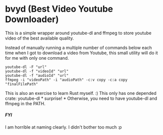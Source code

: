 # bvyd (Best Video Youtube Downloader)

 This is a simple wrapper around youtube-dl and ffmpeg to store youtube video of the best available quality.

 Instead of manually running a multiple number of commands below each time when I got to download a video from Youtube, this small utility will do it for me with only one command.

```shell
youtube-dl -F "url"
youtube-dl -f "videoId" "url"
youtube-dl -f "audioId" "url"
ffmpeg -i "videoPath" -i "audioPath" -c:v copy -c:a copy "finalFilePath"
```

 This is also an exercise to learn Rust myself. :) This only has one depended crate: youtube-dl * surprise! * Otherwise, you need to have youtube-dl and ffmpeg in the PATH.

##### FYI
I am horrible at naming clearly. I didn't bother too much :p

